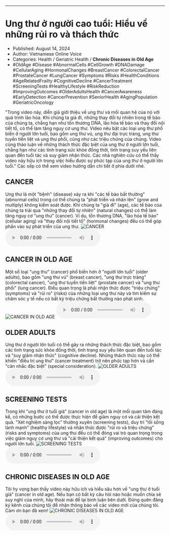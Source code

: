 
---

# Ung thư ở người cao tuổi: Hiểu về những rủi ro và thách thức

- Published: August 14, 2024
- Author: Vietnamese Online Voice
- Categories: Health / Geriatric Health / **Chronic Diseases in Old Age**
- #OldAge #Disease #AbnormalCells #CellGrowth #DNADamage #CellularAging #HormonalChanges #BreastCancer #ColorectalCancer #ProstateCancer #LungCancer #Symptoms #Risks #HealthConditions #AgeRelatedFrailty #CognitiveDecline #CancerTreatment #ScreeningTests #HealthyLifestyle #RiskReduction #ImprovingOutcomes #OlderAdultsHealth #CancerAwareness #EarlyDetection #CancerPrevention #SeniorHealth #AgingPopulation #GeriatricOncology

"Trong video này, diễn giả giới thiệu về ung thư và mối quan hệ của nó với quá trình lão hóa. Khi chúng ta già đi, những thay đổi tự nhiên trong tế bào của chúng ta, chẳng hạn như tổn thương DNA, lão hóa tế bào và thay đổi nội tiết tố, có thể làm tăng nguy cơ ung thư. Video nêu bật các loại ung thư phổ biến ở người lớn tuổi, bao gồm ung thư vú, ung thư đại trực tràng, ung thư tuyến tiền liệt và ung thư phổi, cũng như các triệu chứng của chúng. Video cũng thảo luận về những thách thức đặc biệt của ung thư ở người lớn tuổi, chẳng hạn như các tình trạng sức khỏe đồng thời, tình trạng suy yếu liên quan đến tuổi tác và suy giảm nhận thức. Các nhà nghiên cứu có thể thấy video này hữu ích trong việc hiểu được sự phức tạp của ung thư ở người lớn tuổi." Các sếp có thể xem video hướng dẫn chi tiết ở phía dưới nhé.


## CANCER

Ung thư là một "bệnh" (disease) xảy ra khi "các tế bào bất thường" (abnormal cells) trong cơ thể chúng ta "phát triển và nhân lên" (grow and multiply) không kiểm soát được. Khi chúng ta "già đi" (age), các tế bào của chúng ta trải qua "những thay đổi tự nhiên" (natural changes) có thể làm tăng nguy cơ "ung thư" (cancer). Ví dụ, tổn thương DNA, "lão hóa tế bào" (cellular aging) và "thay đổi nội tiết tố" (hormonal changes) đều có thể góp phần vào sự phát triển của ung thư.
![CANCER](https://http-archiver-apis-production-80.schnworks.com/storage/images/transitions/2024-08-14/transition--10838041845-Montserrat-SemiBold-880E4F.jpg)
<audio controls>
    <source src="https://http-archiver-apis-production-80.schnworks.com/storage/storage/audio/file-12333500339.mp3" type="audio/mpeg">
</audio>



## CANCER IN OLD AGE

Một số loại "ung thư" (cancer) phổ biến hơn ở "người lớn tuổi" (older adults), bao gồm "ung thư vú" (breast cancer), "ung thư trực tràng" (colorectal cancer), "ung thư tuyến tiền liệt" (prostate cancer) và "ung thư phổi" (lung cancer). Điều quan trọng là phải nhận thức được "triệu chứng" (symptoms) và "rủi ro" (risks) của những loại ung thư này và tìm kiếm sự chăm sóc y tế nếu có bất kỳ triệu chứng bất thường nào phát sinh.
![CANCER IN OLD AGE](https://http-archiver-apis-production-80.schnworks.com/storage/images/transitions/2024-08-14/transition--481504270-Montserrat-Regular-512DA8.jpg)
<audio controls>
    <source src="https://http-archiver-apis-production-80.schnworks.com/storage/storage/audio/file-9225249440.mp3" type="audio/mpeg">
</audio>



## OLDER ADULTS

Ung thư ở người lớn tuổi có thể gây ra những thách thức đặc biệt, bao gồm các tình trạng sức khỏe đồng thời, tình trạng suy yếu liên quan đến tuổi tác và "suy giảm nhận thức" (cognitive decline). Những thách thức này có thể khiến "điều trị ung thư" (cancer treatment) trở nên phức tạp hơn và cần "cân nhắc đặc biệt" (special consideration).
![OLDER ADULTS](https://http-archiver-apis-production-80.schnworks.com/storage/images/transitions/2024-08-14/transition-12577360948-Montserrat-Black-7B1FA2.jpg)
<audio controls>
    <source src="https://http-archiver-apis-production-80.schnworks.com/storage/storage/audio/file-49734430939.mp3" type="audio/mpeg">
</audio>



## SCREENING TESTS

Trong khi "ung thư ở tuổi già" (cancer in old age) là một mối quan tâm đáng kể, có những bước có thể được thực hiện để giảm nguy cơ và cải thiện kết quả. "Xét nghiệm sàng lọc" thường xuyên (screening tests), duy trì "lối sống lành mạnh" (healthy lifestyle) và nhận thức được "rủi ro và triệu chứng" (risks and symptoms) của ung thư đều có thể đóng vai trò quan trọng trong việc giảm nguy cơ ung thư và "cải thiện kết quả" (improving outcomes) cho người lớn tuổi.
![SCREENING TESTS](https://http-archiver-apis-production-80.schnworks.com/storage/images/transitions/2024-08-14/transition-19263003796-Montserrat-Medium-512DA8.jpg)
<audio controls>
    <source src="https://http-archiver-apis-production-80.schnworks.com/storage/storage/audio/file-20939119035.mp3" type="audio/mpeg">
</audio>



## CHRONIC DISEASES IN OLD AGE

Tôi hy vọng bạn thấy video này hữu ích và hiểu sâu hơn về "ung thư ở tuổi già" (cancer in old age). Nếu bạn có bất kỳ câu hỏi nào hoặc muốn chia sẻ suy nghĩ của mình, hãy thoải mái để lại bình luận bên dưới. Đừng quên đăng ký kênh của chúng tôi để nhận thông báo về các video mới của chúng tôi. Cảm ơn bạn đã xem!
![CHRONIC DISEASES IN OLD AGE](https://http-archiver-apis-production-80.schnworks.com/storage/images/transitions/2024-08-14/transition--34725540950-Montserrat-Medium-673AB7.jpg)
<audio controls>
    <source src="https://http-archiver-apis-production-80.schnworks.com/storage/storage/audio/file-32571147570.mp3" type="audio/mpeg">
</audio>


